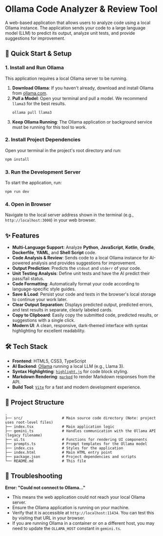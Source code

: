# Ollama Code Analyzer & Review Tool

A web-based application that allows users to analyze code using a local Ollama instance. The application sends your code to a large language model (LLM) to predict its output, analyze unit tests, and provide suggestions for improvement.

## 🚀 Quick Start & Setup

### 1. Install and Run Ollama
This application requires a local Ollama server to be running.

1.  **Download Ollama**: If you haven't already, download and install Ollama from [ollama.com](https://ollama.com/).
2.  **Pull a Model**: Open your terminal and pull a model. We recommend `llama3` for the best results.
    ```bash
    ollama pull llama3
    ```
3.  **Keep Ollama Running**: The Ollama application or background service must be running for this tool to work.

### 2. Install Project Dependencies
Open your terminal in the project's root directory and run:
```bash
npm install
```

### 3. Run the Development Server
To start the application, run:
```bash
npm run dev
```

### 4. Open in Browser
Navigate to the local server address shown in the terminal (e.g., `http://localhost:3000`) in your web browser.

## ✨ Features

*   **Multi-Language Support**: Analyze **Python**, **JavaScript**, **Kotlin**, **Gradle**, **Dockerfile**, **YAML**, and **Shell Script** code.
*   **Code Analysis & Review**: Sends code to a local Ollama instance for AI-powered analysis and provides suggestions for improvement.
*   **Output Prediction**: Predicts the `stdout` and `stderr` of your code.
*   **Unit Testing Analysis**: Define unit tests and have the AI predict their pass/fail status.
*   **Code Formatting**: Automatically format your code according to language-specific style guides.
*   **Save & Load**: Persist your code and tests in the browser's local storage to continue your work later.
*   **Clear Output Separation**: Displays predicted output, predicted errors, and test results in separate, clearly labeled cards.
*   **Copy to Clipboard**: Easily copy the submitted code, predicted results, or suggestions with a single click.
*   **Modern UI**: A clean, responsive, dark-themed interface with syntax highlighting for excellent readability.

## 🛠️ Tech Stack

*   **Frontend**: HTML5, CSS3, TypeScript
*   **AI Backend**: [Ollama](https://ollama.com/) running a local LLM (e.g., Llama 3).
*   **Syntax Highlighting**: [`highlight.js`](https://highlightjs.org/) for code block styling.
*   **Markdown Rendering**: [`marked`](https://marked.js.org/) to render Markdown responses from the API.
*   **Build Tool**: [`Vite`](https://vitejs.dev/) for a fast and modern development experience.

## 📁 Project Structure

```
.
├── src/                  # Main source code directory (Note: project uses root-level files)
├── index.tsx             # Main application logic
├── gemini.ts             # Handles communication with the Ollama API (legacy filename)
├── ui.ts                 # Functions for rendering UI components
├── prompts.ts            # Prompt templates for the Ollama model
├── index.css             # Styles for the application
├── index.html            # Main HTML entry point
├── package.json          # Project dependencies and scripts
└── README.md             # This file
```

## 🐛 Troubleshooting

**Error: "Could not connect to Ollama..."**
*   This means the web application could not reach your local Ollama server.
*   Ensure the Ollama application is running on your machine.
*   Verify that it is accessible at `http://localhost:11434`. You can test this by visiting that URL in your browser.
*   If you are running Ollama in a container or on a different host, you may need to update the `OLLAMA_HOST` constant in `gemini.ts`.
